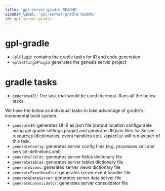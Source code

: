 ```yaml
---
title: 'gpl-server-gradle README'
sidebar_label: 'gpl-server-gradle README'
id: gpl-server-gradle
---
```


# gpl-gradle

- `GplPlugin` contains the gradle tasks for IR and code generation
- `GplSettingsPlugin` generates the genesis server project

# gradle tasks

- `generateAll`: The task that would be used the most. Runs all the below tasks.

We have the below as individual tasks to take advantage of gradle's incremental build system.

- `generateIR`: generates UI IR as json file (output location configurable using gpl gradle settings plugin) and generates IR json files for Server resources (dictionaries, event handlers etc).
`kspKotlin` will run as part of this task.
- `generateConfig`: generates server config files (e.g. processes.xml and service-definitions.xml)
- `generateFields`: generates server fields dictionary file
- `generateTables`: generates server tables dictionary file
- `generateViews`: generates server views dictionary file
- `generateEventHandler`: generates server event handler file
- `generateDataServer`: generates server data server file
- `generateConsolidator`: generates server consolidator file